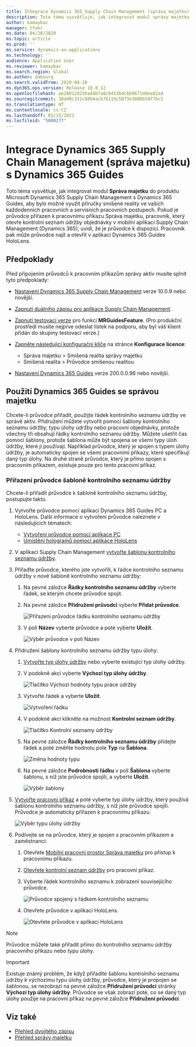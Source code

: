 ```yaml
---
title: Integrace Dynamics 365 Supply Chain Management (správa majetku) s Dynamics 365 Guides
description: Toto téma vysvětluje, jak integrovat modul správy majetku do produktu Microsoft Dynamics 365 Supply Chain Management s Dynamics 365 Guides, aby bylo možné využít příručky smíšené reality ve vašich každodenních pracovních a servisních pracovních postupech.
author: kamaybac
manager: tfehr
ms.date: 04/28/2020
ms.topic: article
ms.prod: ''
ms.service: dynamics-ax-applications
ms.technology: ''
audience: Application User
ms.reviewer: kamaybac
ms.search.region: Global
ms.author: dabourq
ms.search.validFrom: 2020-04-28
ms.dyn365.ops.version: Release 10.0.12
ms.openlocfilehash: ae26012d236a44bfa0c8453bdc660671ddee82a4
ms.sourcegitcommit: 38d40c331c8894acb7b119c5073e3088b54776c1
ms.translationtype: HT
ms.contentlocale: cs-CZ
ms.lasthandoff: 01/15/2021
ms.locfileid: "5000277"
---
```

# <a name="integrate-dynamics-365-supply-chain-management-asset-management-with-dynamics-365-guides"></a>Integrace Dynamics 365 Supply Chain Management (správa majetku) s Dynamics 365 Guides

Toto téma vysvětluje, jak integrovat modul **Správa majetku** do produktu Microsoft Dynamics 365 Supply Chain Management s Dynamics 365 Guides, aby bylo možné využít příručky smíšené reality ve vašich každodenních pracovních a servisních pracovních postupech. Pokud je průvodce přiřazen k pracovnímu příkazu Správa majetku, pracovník, který otevře kontrolní seznam údržby objednávky v mobilní aplikaci Supply Chain Management (Dynamics 365), uvidí, že je průvodce k dispozici. Pracovník pak může průvodce najít a otevřít v aplikaci Dynamics 365 Guides HoloLens.

## <a name="prerequisites"></a>Předpoklady

Před připojením průvodců k pracovním příkazům správy aktiv musíte splnit tyto předpoklady:

- [Nastavení Dynamics 365 Supply Chain Management](../../fin-ops-core/fin-ops/index.md) verze 10.0.9 nebo novější.
- [Zapnutí duálního zápisu pro aplikace Supply Chain Management](../../fin-ops-core/dev-itpro/data-entities/dual-write/enable-dual-write.md).
- [Zapnutí testovací verze](../../fin-ops-core/dev-itpro/data-entities/data-entities-data-packages.md#features-flighted-in-data-management-and-enabling-flighted-features) pro funkci **MRGuidesFeature**. (Pro produkční prostředí musíte nejprve odeslat lístek na podporu, aby byl váš klient přidán do skupiny testovací verze.)
- [Zapněte následující konfigurační klíče](https://docs.microsoft.com/dynamicsax-2012/appuser-itpro/license-code-and-configuration-key-reference) na stránce **Konfigurace licence**:

    - Správa majetku \> Smíšená realita správy majetku
    - Smíšená realita \> Průvodce smíšenou realitou

- [Nastavení Dynamics 365 Guides](https://docs.microsoft.com/dynamics365/mixed-reality/guides/setup#step-2-create-a-common-data-service-environment-and-install-the-dynamics-365-guides-solution) verze 200.0.0.96 nebo novější.

## <a name="use-dynamics-365-guides-with-asset-management"></a>Použití Dynamics 365 Guides se správou majetku

Chcete-li průvodce přiřadit, použijte řádek kontrolního seznamu údržby ve správě aktiv. Přidružení můžete vytvořit pomocí šablony kontrolního seznamu údržby, typu úlohy údržby nebo pracovní objednávky, protože všechny tři obsahují řádky kontrolního seznamu údržby. Můžete ušetřit čas pomocí šablony, protože šablona může být spojena se všemi typy úloh údržby, které ji používají. Například průvodce, který je spojen s typem úlohy údržby, je automaticky spojen se všemi pracovními příkazy, které specifikují daný typ úlohy. Na druhé straně průvodce, který je přímo spojen s pracovním příkazem, existuje pouze pro tento pracovní příkaz.

### <a name="associate-a-guide-with-a-maintenance-checklist-template"></a>Přiřazení průvodce šabloně kontrolního seznamu údržby

Chcete-li přiřadit průvodce k šabloně kontrolního seznamu údržby, postupujte takto.

1. Vytvořte průvodce pomocí aplikací Dynamics 365 Guides PC a HoloLens. Další informace o vytvoření průvodce naleznete v následujících tématech:

    - [Vytvoření průvodce pomocí aplikace PC](https://docs.microsoft.com/dynamics365/mixed-reality/guides/pc-app-overview)
    - [Umístění hologramů pomocí aplikace HoloLens](https://docs.microsoft.com/dynamics365/mixed-reality/guides/hololens-app-overview)

1. V aplikaci Supply Chain Management [vytvořte šablonu kontrolního seznamu údržby](setup-for-work-orders/job-groups-and-job-types-variants-trades-and-checklists.md#create-a-maintenance-checklist-template).
1. Přiřaďte průvodce, kterého jste vytvořili, k řádce kontrolního seznamu údržby v nové šabloně kontrolního seznamu údržby:

    1. Na pevné záložce **Řádky kontrolního seznamu údržby** vyberte řádek, se kterým chcete průvodce spojit.
    1. Na pevné záložce **Přidružení průvodci** vyberte **Přidat průvodce**.

        ![Přiřazení průvodce řádku kontrolního seznamu údržby](media/am-guides-integration-add-guide.png "Přiřazení průvodce řádku kontrolního seznamu údržby")

    1. V poli **Název** vyberte průvodce a poté vyberte **Uložit**.

        ![Výběr průvodce v poli Název](media/am-guides-integration-select-guide.png "Výběr průvodce v poli Název")

1. Přidružení šablony kontrolního seznamu údržby typu úlohy:

    1. [Vytvořte typ úlohy údržby](setup-for-work-orders/job-groups-and-job-types-variants-trades-and-checklists.md#create-a-maintenance-job-type) nebo vyberte existující typ úlohy údržby.
    1. V podokně akcí vyberte **Výchozí typ úlohy údržby**.

        ![Tlačítko Výchozí hodnoty typu práce údržby](media/am-guides-integration-job-defaults.png "Tlačítko Výchozí hodnoty typu práce údržby")

    1. Vytvořte řádek a vyberte **Uložit**.

        ![Vytvoření řádku](media/am-guides-integration-add-line.png "Vytvoření řádku")

    1. V podokně akcí klikněte na možnost **Kontrolní seznam údržby**.

        ![Tlačítko Kontrolní seznamy údržby](media/am-guides-integration-maintenance-checklist.png "Tlačítko Kontrolní seznamy údržby")

    1. Na pevné záložce **Řádky kontrolního seznamu údržby** přidejte řádek a poté změňte hodnotu pole **Typ** na **Šablona**.

        ![Změna hodnoty typu](media/am-guides-integration-checklist-lines.png "Změna hodnoty typu")

    1. Na pevné záložce **Podrobnosti řádku** v poli **Šablona** vyberte šablonu, s níž jste průvodce spojili, a vyberte **Uložit**.

        ![Výběr šablony](media/am-guides-integration-checklist-line-details.png "Výběr šablony")

1. [Vytvořte pracovní příkaz](work-orders/manually-created-workorders.md#create-work-order) a poté vyberte typ úlohy údržby, který používá šablonu kontrolního seznamu údržby, s níž jste průvodce spojili. Průvodce je automaticky přiřazen k pracovnímu příkazu.

    ![Výběr typu úlohy údržby](media/am-guides-integration-create-work-order.png "Výběr typu úlohy údržby")

1. Podívejte se na průvodce, který je spojen s pracovním příkazem a zaměstnanci:

    1. Otevřete [Mobilní pracovní prostor Správa majetku](asset-management-mobile-workspace.md) pro přístup k pracovnímu příkazu.
    1. [Otevřete kontrolní seznam údržby](asset-management-mobile-workspace.md#view-maintenance-checklist-on-a-work-order-job) pro pracovní příkaz.
    1. Vyberte řádek kontrolního seznamu k zobrazení souvisejícího průvodce.

        ![Průvodce spojený s řádkem kontrolního seznamu](media/am-guides-integration-show-guide.png "Průvodce spojený s řádkem kontrolního seznamu")

    1. Otevřete průvodce v aplikaci HoloLens.

        ![Otevřete průvodce v aplikaci HoloLens](media/am-guides-integration-hololens-select.png "Otevření průvodce v aplikaci HoloLens")

> [!NOTE]
> Průvodce můžete také přiřadit přímo do kontrolního seznamu údržby pracovního příkazu nebo typu úlohy.

> [!IMPORTANT]
> Existuje známý problém, že když přiřadíte šablonu kontrolního seznamu údržby k výchozímu typu úlohy údržby, průvodce, který je propojen se šablonou, se nezobrazí na pevné záložce **Přidružení průvodci** stránky **Výchozí typ úlohy údržby**. Průvodce se však zobrazí poté, co se daný typ úlohy použije na pracovní příkaz na pevné záložce **Přidružení průvodci**.

## <a name="see-also"></a>Viz také

- [Přehled dvojitého zápisu](../../fin-ops-core/dev-itpro/data-entities/dual-write/dual-write-overview.md)
- [Přehled správy majetku](index.md)
